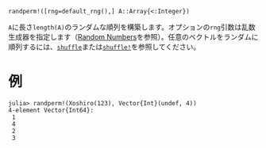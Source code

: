 ```
randperm!([rng=default_rng(),] A::Array{<:Integer})
```

`A`に長さ`length(A)`のランダムな順列を構築します。オプションの`rng`引数は乱数生成器を指定します（[Random Numbers](@ref)を参照）。任意のベクトルをランダムに順列するには、[`shuffle`](@ref)または[`shuffle!`](@ref)を参照してください。

# 例

```jldoctest
julia> randperm!(Xoshiro(123), Vector{Int}(undef, 4))
4-element Vector{Int64}:
 1
 4
 2
 3
```
